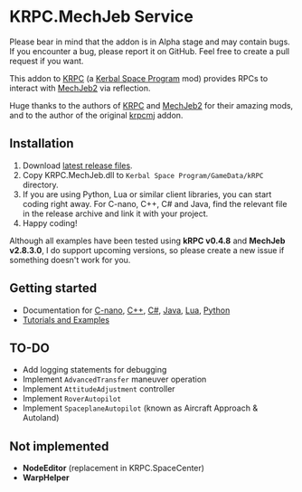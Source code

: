 # KRPC.MechJeb Service

Please bear in mind that the addon is in Alpha stage and may contain bugs. If you encounter a bug, please report it on
GitHub. Feel free to create a pull request if you want.

This addon to [KRPC](https://krpc.github.io/krpc) (a [Kerbal Space Program](https://kerbalspaceprogram.com/) mod) provides
RPCs to interact with [MechJeb2](https://github.com/MuMech/MechJeb2) via reflection.

Huge thanks to the authors of [KRPC](https://krpc.github.io/krpc) and [MechJeb2](https://github.com/MuMech/MechJeb2) for
their amazing mods, and to the author of the original [krpcmj](https://github.com/artwhaley/krpcmj/) addon.

## Installation

1. Download [latest release files](https://github.com/Genhis/KRPC.MechJeb/releases).
2. Copy KRPC.MechJeb.dll to `Kerbal Space Program/GameData/kRPC` directory.
3. If you are using Python, Lua or similar client libraries, you can start coding right away. For C-nano, C++, C# and Java,
find the relevant file in the release archive and link it with your project.
4. Happy coding!

Although all examples have been tested using **kRPC v0.4.8** and **MechJeb v2.8.3.0**, I do support upcoming versions,
so please create a new issue if something doesn't work for you.

## Getting started

- Documentation for
[C-nano](https://genhis.github.io/KRPC.MechJeb/cnano/),
[C++](https://genhis.github.io/KRPC.MechJeb/cpp/),
[C#](https://genhis.github.io/KRPC.MechJeb/csharp/),
[Java](https://genhis.github.io/KRPC.MechJeb/java/),
[Lua](https://genhis.github.io/KRPC.MechJeb/lua/),
[Python](https://genhis.github.io/KRPC.MechJeb/python/)
- [Tutorials and Examples](https://genhis.github.io/KRPC.MechJeb/tutorials.html)

## TO-DO

- Add logging statements for debugging
- Implement `AdvancedTransfer` maneuver operation
- Implement `AttitudeAdjustment` controller
- Implement `RoverAutopilot`
- Implement `SpaceplaneAutopilot` (known as Aircraft Approach & Autoland)

## Not implemented

- **NodeEditor** (replacement in KRPC.SpaceCenter)
- **WarpHelper**
